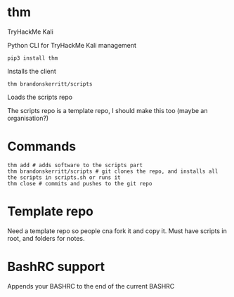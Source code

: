 # thm
TryHackMe Kali

Python CLI for TryHackMe Kali management

```
pip3 install thm
```

Installs the client

```
thm brandonskerritt/scripts
```

Loads the scripts repo

The scripts repo is a template repo, I should make this too (maybe an organisation?)

# Commands

```
thm add # adds software to the scripts part
thm brandonskerritt/scripts # git clones the repo, and installs all the scripts in scripts.sh or runs it
thm close # commits and pushes to the git repo
```

# Template repo
Need a template repo so people cna fork it and copy it. Must have scripts in root, and folders for notes.

# BashRC support

Appends your BASHRC to the end of the current BASHRC
